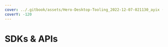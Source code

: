 ```yaml
---
cover: ../.gitbook/assets/Hero-Desktop-Tooling_2022-12-07-021130_ayix (1).webp
coverY: -120
---
```


# SDKs & APIs

